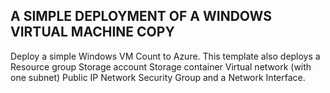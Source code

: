 ## A SIMPLE DEPLOYMENT OF A WINDOWS VIRTUAL MACHINE COPY

Deploy a simple Windows VM Count to Azure. This template also deploys a 
Resource group
Storage account
Storage container 
Virtual network (with one subnet)
Public IP
Network Security Group 
and a Network Interface.
